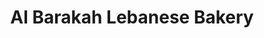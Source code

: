 ---
title: "Al Barakah Lebanese Bakery"
url: /birmingham/al-barakah-lebanese-bakery/
shop: Bäckerei
---